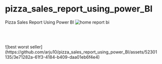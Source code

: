 # pizza_sales_report_using_power_BI
Pizza Sales Report Using Power BI
![home report bi](https://github.com/arju10/pizza_sales_report_using_power_BI/assets/52301135/9b84477c-a541-4cf6-afca-a912dd7d8890)

</br>
</br>
</br>
![best worst seller](https://github.com/arju10/pizza_sales_report_using_power_BI/assets/52301135/3e71282a-61f3-4184-b409-daa01eb6f4e4)

